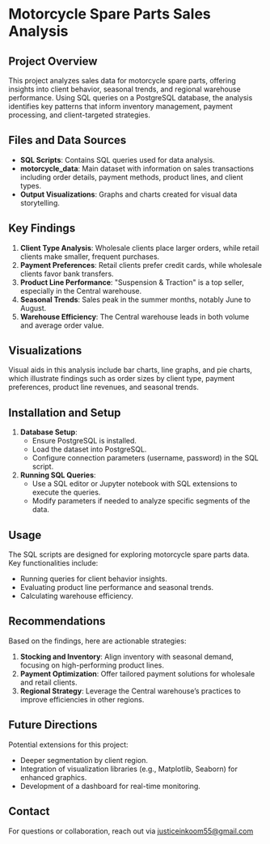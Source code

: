 # Motorcycle Spare Parts Sales Analysis

## Project Overview
This project analyzes sales data for motorcycle spare parts, offering insights into client behavior, seasonal trends, and regional warehouse performance. Using SQL queries on a PostgreSQL database, the analysis identifies key patterns that inform inventory management, payment processing, and client-targeted strategies.

## Files and Data Sources
- **SQL Scripts**: Contains SQL queries used for data analysis.
- **motorcycle_data**: Main dataset with information on sales transactions including order details, payment methods, product lines, and client types.
- **Output Visualizations**: Graphs and charts created for visual data storytelling.

## Key Findings
1. **Client Type Analysis**: Wholesale clients place larger orders, while retail clients make smaller, frequent purchases.
2. **Payment Preferences**: Retail clients prefer credit cards, while wholesale clients favor bank transfers.
3. **Product Line Performance**: "Suspension & Traction" is a top seller, especially in the Central warehouse.
4. **Seasonal Trends**: Sales peak in the summer months, notably June to August.
5. **Warehouse Efficiency**: The Central warehouse leads in both volume and average order value.

## Visualizations
Visual aids in this analysis include bar charts, line graphs, and pie charts, which illustrate findings such as order sizes by client type, payment preferences, product line revenues, and seasonal trends.

## Installation and Setup
1. **Database Setup**:
   - Ensure PostgreSQL is installed.
   - Load the dataset into PostgreSQL.
   - Configure connection parameters (username, password) in the SQL script.
2. **Running SQL Queries**:
   - Use a SQL editor or Jupyter notebook with SQL extensions to execute the queries.
   - Modify parameters if needed to analyze specific segments of the data.

## Usage
The SQL scripts are designed for exploring motorcycle spare parts data. Key functionalities include:
- Running queries for client behavior insights.
- Evaluating product line performance and seasonal trends.
- Calculating warehouse efficiency.

## Recommendations
Based on the findings, here are actionable strategies:
1. **Stocking and Inventory**: Align inventory with seasonal demand, focusing on high-performing product lines.
2. **Payment Optimization**: Offer tailored payment solutions for wholesale and retail clients.
3. **Regional Strategy**: Leverage the Central warehouse’s practices to improve efficiencies in other regions.

## Future Directions
Potential extensions for this project:
- Deeper segmentation by client region.
- Integration of visualization libraries (e.g., Matplotlib, Seaborn) for enhanced graphics.
- Development of a dashboard for real-time monitoring.

## Contact
For questions or collaboration, reach out via justiceinkoom55@gmail.com

